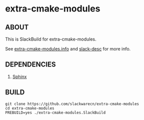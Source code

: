 # extra-cmake-modules

## ABOUT

This is SlackBuild for extra-cmake-modules.

See [extra-cmake-modules.info](extra-cmake-modules.info) and [slack-desc](slack-desc) for more info.

## DEPENDENCIES

1. [Sphinx](https://slackbuilds.org/repository/14.2/development/Sphinx/)

## BUILD

```
git clone https://github.com/slackwarecn/extra-cmake-modules
cd extra-cmake-modules
PREBUILD=yes ./extra-cmake-modules.SlackBuild
```

